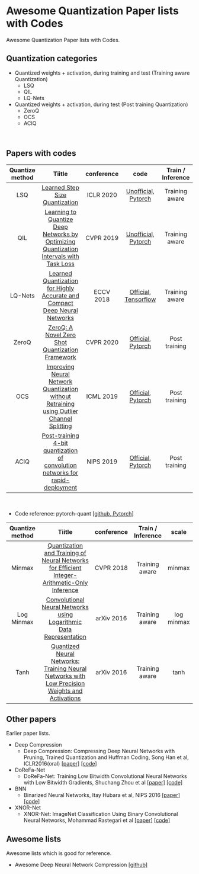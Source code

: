 # Awesome Quantization Paper lists with Codes
Awesome Quantization Paper lists with Codes.



<h2>Quantization categories</h2>


- Quantized weights + activation, during training and test (Training aware Quantization)  
  - LSQ  
  - QIL  
  - LQ-Nets  
- Quantized weights + activation, during test (Post training Quantization)  
  - ZeroQ  
  - OCS  
  - ACIQ  



<br>



<h2>Papers with codes</h2>



| Quantize method |                            Tiitle                            | conference |                             code                             | Train / Inference |
| :-------------: | :----------------------------------------------------------: | :--------: | :----------------------------------------------------------: | :---------------: |
|       LSQ       | [Learned Step Size Quantization](https://arxiv.org/abs/1902.08153) | ICLR 2020  | [Unofficial, Pytorch](https://github.com/hustzxd/LSQuantization) |  Training aware   |
|       QIL       | [Learning to Quantize Deep Networks by Optimizing Quantization Intervals with Task Loss](https://arxiv.org/abs/1808.05779) | CVPR 2019  | [Unofficial, Pytorch](https://github.com/csyhhu/Awesome-Deep-Neural-Network-Compression/tree/master/Codes) |  Training aware   |
|     LQ-Nets     | [Learned Quantization for Highly Accurate and Compact Deep Neural Networks](https://arxiv.org/pdf/1807.10029.pdf) | ECCV 2018  | [Official, Tensorflow](https://github.com/microsoft/LQ-Nets) |  Training aware   |
|      ZeroQ      | [ZeroQ: A Novel Zero Shot Quantization Framework](https://arxiv.org/abs/2001.00281) | CVPR 2020  |  [Official, Pytorch](https://github.com/amirgholami/ZeroQ)   |   Post training   |
|       OCS       | [Improving Neural Network Quantization without Retraining using Outlier Channel Splitting](https://arxiv.org/abs/1901.09504) | ICML 2019  | [Official, Pytorch](https://github.com/cornell-zhang/dnn-quant-ocs) |   Post training   |
|      ACIQ       | [Post-training 4-bit quantization of convolution networks for rapid-deployment](https://arxiv.org/abs/1810.05723) | NIPS 2019  | [Official, Pytorch](https://github.com/submission2019/cnn-quantization) |   Post training   |



<br>

- Code reference: pytorch-quant  [[github, Pytorch]](https://github.com/wjc852456/pytorch-quant)

| Quantize method |                            Tiitle                            | conference | Train / Inference |   scale    |
| :-------------: | :----------------------------------------------------------: | :--------: | :---------------: | :--------: |
|     Minmax      | [Quantization and Training of Neural Networks for Efficient Integer-Arithmetic-Only Inference](https://arxiv.org/abs/1712.05877) | CVPR 2018  |  Training aware   |   minmax   |
|   Log Minmax    | [Convolutional Neural Networks using Logarithmic Data Representation](https://arxiv.org/abs/1603.01025) | arXiv 2016 |  Training aware   | log minmax |
|      Tanh       | [Quantized Neural Networks: Training Neural Networks with Low Precision Weights and Activations](https://arxiv.org/abs/1609.07061) | arXiv 2016 |  Training aware   |    tanh    |





<h2>Other papers</h2>
Earlier paper lists.

- Deep Compression
  - Deep Compression: Compressing Deep Neural Networks with Pruning, Trained Quantization and Huffman Coding, Song Han et al, ICLR2016(oral)  [[paper]](https://arxiv.org/abs/1510.00149)  [[code]](https://github.com/synxlin/nn-compression)
- DoReFa-Net
  - DoReFa-Net: Training Low Bitwidth Convolutional Neural Networks with Low Bitwidth Gradients, Shuchang Zhou et al  [[paper]](https://arxiv.org/abs/1606.06160)  [[code]](https://github.com/tensorpack/tensorpack/tree/master/examples/DoReFa-Net)
- BNN
  - Binarized Neural Networks, Itay Hubara et al, NIPS 2016  [[paper]](https://papers.nips.cc/paper/6573-binarized-neural-networks)  [[code]](https://github.com/itayhubara/BinaryNet.pytorch)
- XNOR-Net
  - XNOR-Net: ImageNet Classification Using Binary Convolutional Neural Networks, Mohammad Rastegari et al  [[paper]](https://arxiv.org/abs/1603.05279)  [[code]](https://github.com/jiecaoyu/XNOR-Net-PyTorch)



<h2>Awesome lists</h2>
Awesome lists which is good for reference.

- Awesome Deep Neural Network Compression  [[github]](https://github.com/csyhhu/Awesome-Deep-Neural-Network-Compression)

<br>